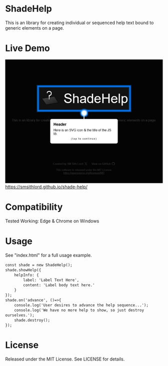 # ShadeHelp
This is an library for creating individual or sequenced help text bound to generic elements on a page.

# Live Demo
![Screenshot](/meta_image.jpg?raw=true "Screenshot")
https://smsithlord.github.io/shade-help/

# Compatibility
Tested Working: Edge & Chrome on Windows

# Usage
See "index.html" for a full usage example.
```
const shade = new ShadeHelp();
shade.showHelp({
	helpInfo: {
        label: 'Label Text Here',
        content: 'Label body text here.'
    }
});
shade.on('advance', ()=>{
	console.log('User desires to advance the help sequence...');
	console.log('We have no more help to show, so just destroy ourselves.');
	shade.destroy();
});
```
# License
Released under the MIT License. See LICENSE for details.